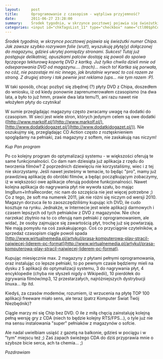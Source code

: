 ```yaml
---
layout:     post
title:      Oprogramowanie z czasopism - wątpliwa przyjemność?
date:       2011-06-27 23:28:00
summary:    Środek tygodnia, w skrzynce pocztowej pojawia się świeżutki numer Chipa. Jak zawsze szybko rozrywam folie (srut!), wyszukuję płytę(y) dołączonej do magazynu, gdzieś ukrytej pomiędzy stronami. Sukces! Tutaj już postępuje delikatniej, opuszkami palców dostaję się powoli do spoiwa łączącego tekturową k...
categories: <input id="chkTagsList_11" type="checkbox" name="ctl00$phContentRight$chkTagsList$chkTagsList_11" checked="checked" value="2048"><label for="chkTagsList_11">hobby</label> <input id="chkTagsList_12" type="checkbox" name="ctl00$phContentRight$chkTagsList$chkTagsList_12" checked="checked" value="4096"><label for="chkTagsList_12">inne</label>
---
```




 *Środek tygodnia, w skrzynce pocztowej pojawia się świeżutki numer Chipa. Jak zawsze szybko rozrywam folie (srut!), wyszukuję płytę(y) dołączonej do magazynu, gdzieś ukrytej pomiędzy stronami. Sukces! Tutaj już postępuje delikatniej, opuszkami palców dostaję się powoli do spoiwa łączącego tekturową kopertę DVD z kartką. Już tylko chwila dzieli mnie od odseparowania DVD od magazynu.... (trach)... niech to! Kartka się porwała, no cóż, nie pozostaje mi nic innego, jak brutalnie wyrwać to coś razem ze stroną. Z drugiej strony i tak pewnie jest reklama (ups... nie tym razem :P).* 

W taki sposób, chcąc pozbyć się zbędnej (?) płyty DVD z Chipa, doszedłem do wniosku, iż od kiedy ponownie zaprenumerowałem czasopismo (na dwa lata, a było to już hmm, prawie dwa lata temu?), ani razu nawet nie włożyłem płyty do czytnika! 

W sumie  przeglądając magazyny często zwracamy uwagę na dodatki do czasopism. W sieci jest wiele stron, których jedynym celem są owe dodatki ([http://www.markolf.pl/](http://www.markolf.pl/), [http://www.dodatkidogazet.pl/](http://www.dodatkidogazet.pl/)). 
Nie oszukujmy się, przeglądając CD Action często z roztęsknieniem spoglądamy na pełniaki, zaś magazyny z softem, nie zaskakują nas niczym!

 *Kup Pan program* 

Po co kolejny program do optymalizacji systemu - w większości oferują te same funkcjonalności. 
Co dam nam dziesiąta już aplikacja z rzędu do tworzenia filmów? Z poprzednich dziewięciu nie korzystaliśmy, wiec i z tej nie skorzystamy. Jeśli nawet jesteśmy w temacie, to będąc "pro", mamy już prawdziwą aplikację do obróbki filmów, a będąc początkującym zobaczymy, iż w większości owe aplikacje oferują podobne funkcjonalności.
Nawet kolejna aplikacja do nagrywania płyt nie wywoła szału, bo mając ImgBurn+InfraRecorder, nic nam do szczęścia nie jest więcej potrzebne ;) 
Co z tego, że soft ma numerek 2011, jak nie różni się niczym od wersji 2010.
Magazyn dorzuca ile to zaoszczędziliśmy kupując ich DVD, ile cudo kosztuje na rynku. Jednakże, w Internecie jest wiele aplikacji darmowych i czasem lepszych od tych pełniaków z DVD z magazynów.
Nie chce narzekać zbytnio na to co oferują nam pełniaki z oprogramowaniem, ale widać, że osoby zajmujące się zawartością płyt, trochę już się powtarzają. Nie mają pomysłu na coś zaskakującego. Coś co przyciągnie czytelników, a sprzedaż czasopism ciągle powoli spada [http://www.wirtualnemedia.pl/artykul/prasa-komputerowa-play-stracil-najwiecej-liderem-pc-format](http://www.wirtualnemedia.pl/artykul/prasa-komputerowa-play-stracil-najwiecej-liderem-pc-format).

Kupując miesięcznie max. 2 magazyny z płytami pełnymi oprogramowania, oraz instalując co lepsze pełniaki, to po pewnym czasie będziemy mieli na dysku z 5 aplikacji do optymalizacji systemu, 3 do nagrywania płyt, 4 encyklopedie (chyba nie słyszeli nigdy o Wikipedii), 10 pierdółek do zgrywania filmów/mp3, 12 przestarzałych, najróżniejszych dystrybucji linuxa... itp itd.

Kiedyś, za czasów modemów, rozumiem, iż wrzucenia na płytę TOP 100 aplikacji freeware miało sens, ale teraz (patrz Komputer Świat Twój Niezbędnik)?

Ciągle marzy mi się Chip bez DVD. O ile z miłą chęcią zainstaluję kolejną pełną wersję gry z CDA (niech to będzie kolejny RTS/FPS...), o tyle już nie ma sensu instalowania "super" pełniaków z magazynów o sofcie. 

Ale nadal  uwielbiam usiąść z gazetą  na balkonie, gdzieś w pociągu i w "tym" miejscu też ;) Zaś zapach świeżego CDA do dziś przyprawia mnie o szybsze bicie serca, ach ta chemia... ;)

 *Pozdrawiam* 

